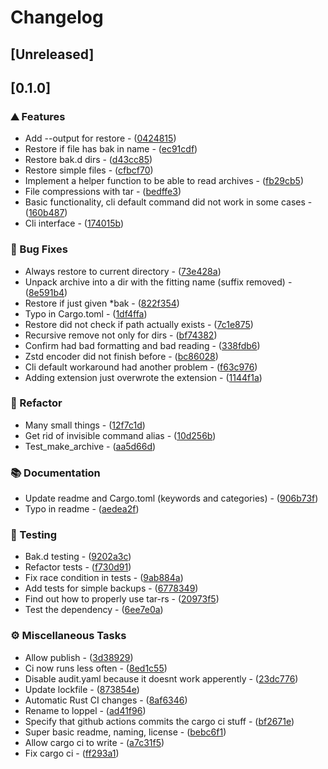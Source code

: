 # Changelog

## [Unreleased]

## [0.1.0]

### ⛰️ Features

- Add --output for restore - ([0424815](https://github.com/PlexSheep/loppel/commit/0424815cdb05161793875de2f56dfeaea3e75d83))
- Restore if file has bak in name - ([ec91cdf](https://github.com/PlexSheep/loppel/commit/ec91cdfd2e8969e92d261497dbf8571542e71ad9))
- Restore bak.d dirs - ([d43cc85](https://github.com/PlexSheep/loppel/commit/d43cc853e3659658b7b5fabac2f7e83705790210))
- Restore simple files - ([cfbcf70](https://github.com/PlexSheep/loppel/commit/cfbcf70e5e4e60a3ddda4520120aa13c833a3cf5))
- Implement a helper function to be able to read archives - ([fb29cb5](https://github.com/PlexSheep/loppel/commit/fb29cb50cd39918adc22498df53c122ae597d8fb))
- File compressions with tar - ([bedffe3](https://github.com/PlexSheep/loppel/commit/bedffe342fb5641f336df8e7cf16aa3c6e26603f))
- Basic functionality, cli default command did not work in some cases - ([160b487](https://github.com/PlexSheep/loppel/commit/160b4879412772980ae915d7c2bebf2f4aa24372))
- Cli interface - ([174015b](https://github.com/PlexSheep/loppel/commit/174015b2a2071ab23c7931c81d61700f73067506))

### 🐛 Bug Fixes

- Always restore to current directory - ([73e428a](https://github.com/PlexSheep/loppel/commit/73e428a5a04600e457915ef52a700bfbf172b1e8))
- Unpack archive into a dir with the fitting name (suffix removed) - ([8e591b4](https://github.com/PlexSheep/loppel/commit/8e591b4d98444beb000882fd4ef6d2ef149b3378))
- Restore if just given *bak - ([822f354](https://github.com/PlexSheep/loppel/commit/822f354a043755acd8fb14274f2aee4026d77559))
- Typo in Cargo.toml - ([1df4ffa](https://github.com/PlexSheep/loppel/commit/1df4ffae48712b4c8b14ff3c3fdf43643b832815))
- Restore did not check if path actually exists - ([7c1e875](https://github.com/PlexSheep/loppel/commit/7c1e8759c725c3c81715abde7c176d5921008056))
- Recursive remove not only for dirs - ([bf74382](https://github.com/PlexSheep/loppel/commit/bf743829775714fa20c2069352f9ecf0a8811797))
- Confirm had bad formatting and bad reading - ([338fdb6](https://github.com/PlexSheep/loppel/commit/338fdb66e2855b2a4b008de10506ee102a0c3a0d))
- Zstd encoder did not finish before - ([bc86028](https://github.com/PlexSheep/loppel/commit/bc8602890bf82d46292badef1288d0cf9661fc3b))
- Cli default workaround had another problem - ([f63c976](https://github.com/PlexSheep/loppel/commit/f63c9762d171279994010126380bda77cd0d811d))
- Adding extension just overwrote the extension - ([1144f1a](https://github.com/PlexSheep/loppel/commit/1144f1a4fb6d93912d06bfc03e7f045ce78286fa))

### 🚜 Refactor

- Many small things - ([12f7c1d](https://github.com/PlexSheep/loppel/commit/12f7c1dfd822adbd902fbea1a7853b9ab702224b))
- Get rid of invisible command alias - ([10d256b](https://github.com/PlexSheep/loppel/commit/10d256b554c2b5c8b32420290e162992f029bd2a))
- Test_make_archive - ([aa5d66d](https://github.com/PlexSheep/loppel/commit/aa5d66d79055604d6988e7340ccbbfcf39ef2a72))

### 📚 Documentation

- Update readme and Cargo.toml (keywords and categories) - ([906b73f](https://github.com/PlexSheep/loppel/commit/906b73f4433c0b44b455387a3281a698934aa653))
- Typo in readme - ([aedea2f](https://github.com/PlexSheep/loppel/commit/aedea2f9f79f14076e70985f796631b257f575d4))

### 🧪 Testing

- Bak.d testing - ([9202a3c](https://github.com/PlexSheep/loppel/commit/9202a3c7f622418ecfdf7300d02b5aabdac7c491))
- Refactor tests - ([f730d91](https://github.com/PlexSheep/loppel/commit/f730d911ceb26557ee841e1abad7e593ed9623a9))
- Fix race condition in tests - ([9ab884a](https://github.com/PlexSheep/loppel/commit/9ab884ae7d064c3e0bf271d238cf68c6d581237f))
- Add tests for simple backups - ([6778349](https://github.com/PlexSheep/loppel/commit/6778349460d1176ed53f37bd896fa5cf153528df))
- Find out how to properly use tar-rs - ([20973f5](https://github.com/PlexSheep/loppel/commit/20973f50ebb811c2e3dbf4c889d152711e5c114a))
- Test the dependency - ([6ee7e0a](https://github.com/PlexSheep/loppel/commit/6ee7e0ad988c382d8107b36f207cb177c4bee11d))

### ⚙️ Miscellaneous Tasks

- Allow publish - ([3d38929](https://github.com/PlexSheep/loppel/commit/3d389291df92942ad500f91eade16340de1a4f1b))
- Ci now runs less often - ([8ed1c55](https://github.com/PlexSheep/loppel/commit/8ed1c5508f762033e23b5cae5f1dd658705332d5))
- Disable audit.yaml because it doesnt work apperently - ([23dc776](https://github.com/PlexSheep/loppel/commit/23dc7763c0c7f6558c7aac5d8317f9ca9167b741))
- Update lockfile - ([873854e](https://github.com/PlexSheep/loppel/commit/873854eeb23193fa7dcf8e3b6c909f85a5783ba7))
- Automatic Rust CI changes - ([8af6346](https://github.com/PlexSheep/loppel/commit/8af6346841da8c4e8c4b637511e2fbf6e1966ca2))
- Rename to loppel - ([ad41f96](https://github.com/PlexSheep/loppel/commit/ad41f965046f4475bb254d1abfa572ed36676730))
- Specify that github actions commits the cargo ci stuff - ([bf2671e](https://github.com/PlexSheep/loppel/commit/bf2671e90b3757866b9e3d6264845b40b8852468))
- Super basic readme, naming, license - ([bebc6f1](https://github.com/PlexSheep/loppel/commit/bebc6f1ea9a61353cb6813e69e7c8d4f607497c7))
- Allow cargo ci to write - ([a7c31f5](https://github.com/PlexSheep/loppel/commit/a7c31f5a0109867d3702c708bcd8a5883bd441cc))
- Fix cargo ci - ([ff293a1](https://github.com/PlexSheep/loppel/commit/ff293a16732c300a7673e350564786f231e6d4a4))

